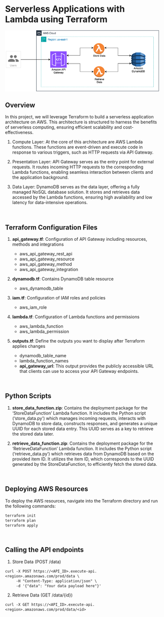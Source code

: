# Serverless Applications with Lambda using Terraform

<p align="center">
<img src="images/Serverless_Application.png" alt="image" style="width:600px;"/>
</p>

## Overview

In this project, we will leverage Terraform to build a serverless application architecture on AWS. This architecture is structured to harness the benefits of serverless computing, ensuring efficient scalability and cost-effectiveness.

1. Compute Layer: At the core of this architecture are AWS Lambda functions. These functions are event-driven and execute code in response to various triggers, such as HTTP requests via API Gateway. 

2. Presentation Layer: API Gateway serves as the entry point for external requests. It routes incoming HTTP requests to the corresponding Lambda functions, enabling seamless interaction between clients and the application background.

3. Data Layer: DynamoDB serves as the data layer, offering a fully managed NoSQL database solution. It stores and retrieves data accessed by the Lambda functions, ensuring high availability and low latency for data-intensive operations.

<br/>

## Terraform Configuration Files

1. **api_gateway.tf**: Configuration of API Gateway including resources, methods and integrations
    * aws_api_gateway_rest_api
    * aws_api_gateway_resource
    * aws_api_gateway_method
    * aws_api_gateway_integration

2. **dynamodb.tf**: Contains DynamoDB table resource
    * aws_dynamodb_table

3. **iam.tf**: Configuration of IAM roles and policies
    * aws_iam_role	 

4. **lambda.tf**: Configuration of Lambda functions and permissions
    * aws_lambda_function
    * aws_lambda_permission

5. **outputs.tf**: Define the outputs you want to display after Terraform applies changes
    * dynamodb_table_name
    * lambda_function_names
    * **api_gateway_url**: This output provides the publicly accessible URL that clients can use to access your API Gateway endpoints.
      
<br>

## Python Scripts

1. **store_data_function.zip**: Contains the deployment package for the ‘StoreDataFunction’ Lambda function. It includes the Python script (‘store_data.py’) which manages incoming requests, interacts with DynamoDB to store data, constructs responses, and generates a unique UUID for each stored data entry. This UUID serves as a key to retrieve the stored data later.    

2. **retrieve_data_function.zip**: Contains the deployment package for the ‘RetrieveDataFunction’ Lambda function. It includes the Python script (‘retrieve_data.py’) which retrieves data from DynamoDB based on the provided item ID. It utilizes the item ID, which corresponds to the UUID generated by the StoreDataFunction, to efficiently fetch the stored data.

<br/>

## Deploying AWS Resources

To deploy the AWS resources, navigate into the Terraform directory and run the following commands:

```
terraform init
terraform plan
terraform apply
```

<br/>

## Calling the API endpoints

1. Store Data (POST /data)
```
curl -X POST https://<API_ID>.execute-api.<region>.amazonaws.com/prod/data \
     -H "Content-Type: application/json" \
     -d '{"data": "Your data payload here"}'
```
2. Retrieve Data (GET /data/{id})
```
curl -X GET https://<API_ID>.execute-api.<region>.amazonaws.com/prod/data/<id>
```


  
